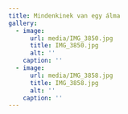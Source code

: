 ```yaml
---
title: Mindenkinek van egy álma
gallery:
  - image:
      url: media/IMG_3850.jpg
      title: IMG_3850.jpg
      alt: ''
    caption: ''
  - image:
      url: media/IMG_3858.jpg
      title: IMG_3858.jpg
      alt: ''
    caption: ''
---
```


